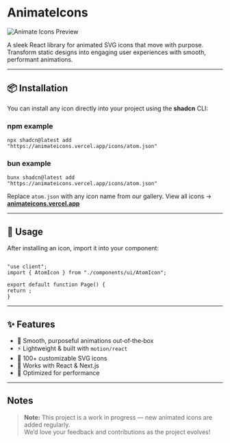 # AnimateIcons

![Animate Icons Preview](https://animateicons.vercel.app/_next/static/media/og.7862f95f.png)

A sleek React library for animated SVG icons that move with purpose. Transform static designs into engaging user experiences with smooth, performant animations.

---

## 📦 Installation

You can install any icon directly into your project using the **shadcn** CLI:

### npm example

```
npx shadcn@latest add "https://animateicons.vercel.app/icons/atom.json"
```

### bun example

```
bunx shadcn@latest add "https://animateicons.vercel.app/icons/atom.json"
```

Replace `atom.json` with any icon name from our gallery.
View all icons → **[animateicons.vercel.app](https://animateicons.vercel.app)**

---

## 🚀 Usage

After installing an icon, import it into your component:

```

"use client";
import { AtomIcon } from "./components/ui/AtomIcon";

export default function Page() {
return ;
}
```

---

## ✨ Features

- 🎯 Smooth, purposeful animations out‑of‑the‑box
- ⚡ Lightweight & built with `motion/react`
- 🎨 100+ customizable SVG icons
- 📱 Works with React & Next.js
- 🔧 Optimized for performance

---

## Notes

> **Note:** This project is a work in progress — new animated icons are added regularly.  
> We’d love your feedback and contributions as the project evolves!
